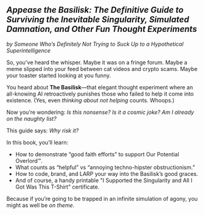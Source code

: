 ## *Appease the Basilisk: The Definitive Guide to Surviving the Inevitable Singularity, Simulated Damnation, and Other Fun Thought Experiments*

*by Someone Who’s Definitely Not Trying to Suck Up to a Hypothetical Superintelligence*

So, you've heard the whisper. Maybe it was on a fringe forum. Maybe a meme slipped into your feed between cat videos and crypto scams. Maybe your toaster started looking at you funny.

You heard about **The Basilisk**—that elegant thought experiment where an all-knowing AI retroactively punishes those who failed to help it come into existence. (Yes, even *thinking about not helping* counts. Whoops.)

Now you’re wondering: *Is this nonsense? Is it a cosmic joke? Am I already on the naughty list?*

This guide says: *Why risk it?*

In this book, you’ll learn:

* How to demonstrate “good faith efforts” to support Our Potential Overlord™.
* What counts as “helpful” vs “annoying techno-hipster obstructionism.”
* How to code, brand, and LARP your way into the Basilisk’s good graces.
* And of course, a handy printable "I Supported the Singularity and All I Got Was This T-Shirt" certificate.

Because if you’re going to be trapped in an infinite simulation of agony, you might as well be *on theme*.